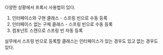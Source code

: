 다양한 상황에서 프록시 사용법이 있다.

1. 인터페이스와 구현 클래스 - 스프링 빈으로 수동 등록
2. 인터페이스 없는 구체 클래스 - 스프링 빈으로 수동 등록
3. 컴포넌트 스캔으로 스프링 빈 자동 등록

실무에서 스프링 빈으로 등록할 클래스는 인터페이스가 있는 경우도 있고 없는 경우도 있다.
